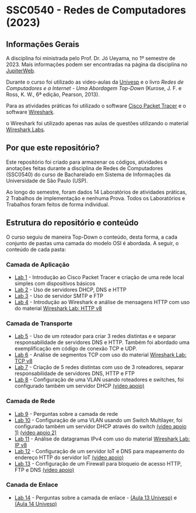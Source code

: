# SSC0540 - Redes de Computadores (2023)

## Informações Gerais

A disciplina foi ministrada pelo Prof. Dr. Jó Ueyama, no 1º semestre de 2023. Mais informações podem ser encontradas na página da disciplina no [JupiterWeb](https://uspdigital.usp.br/jupiterweb/obterDisciplina?sgldis=SSC0540&codcur=55051&codhab=4).

Durante o curso foi utilizado as video-aulas da [Univesp](https://www.youtube.com/playlist?list=PLxI8Can9yAHc-_dZ6nsfoon08i2-4OvEk) e o livro *Redes de Computadores e a Internet - Uma Abordagem Top-Down* (Kurose, J. F. e Ross, K. W., 6ª edição, Pearson, 2013).

Para as atividades práticas foi utilizado o software [Cisco Packet Tracer](https://www.netacad.com/pt-br/courses/packet-tracer) e o software [Wireshark](https://www.wireshark.org/).

o Wireshark foi utilizado apenas nas aulas de questões utilizando o material [Wireshark Labs](http://www-net.cs.umass.edu/wireshark-labs/).

## Por que este repositório?

Este repositório foi criado para armazenar os códigos, atividades e anotações feitas durante a disciplina de Redes de Computadores (SSC0540) do curso de Bacharelado em Sistema de Informações da Universidade de São Paulo (USP).

Ao longo do semestre, foram dados 14 Laboratórios de atividades práticas, 2 Trabalhos de implementação e nenhuma Prova. Todos os Laboratórios e Trabalhos foram feitos de forma individual.

## Estrutura do repositório e conteúdo

O curso seguiu de maneira Top-Down o conteúdo, desta forma, a cada conjunto de pastas uma camada do modelo OSI é abordada. A seguir, o conteúdo de cada pasta:

### **Camada de Aplicação**

- [Lab 1](./Lab01/) - Introdução ao Cisco Packet Tracer e criação de uma rede local simples com dispositivos básicos
- [Lab 2](./Lab02) - Uso de servidores DHCP, DNS e HTTP
- [Lab 3](./Lab03) - Uso de servidor SMTP e FTP
- [Lab 4](./Lab04) - Introdução ao Wireshark e análise de mensagens HTTP com uso do material [Wireshark Lab: HTTP v8](http://www-net.cs.umass.edu/wireshark-labs/Wireshark_HTTP_v8.0.pdf)

### **Camada de Transporte**

- [Lab 5](./Lab05) - Uso de um roteador para criar 3 redes distintas e e separar responsabilidade de servidores DNS e HTTP. Também foi abordado uma exemplificação em código de conexão TCP e UDP.
- [Lab 6](./Lab06) - Análise de segmentos TCP com uso do material [Wireshark Lab: TCP v8](http://www-net.cs.umass.edu/wireshark-labs/Wireshark_TCP_v8.0.pdf)
- [Lab 7](./Lab07) - Criação de 5 redes distintas com uso de 3 roteadores, separar responsabilidade de servidores DNS, HTTP e FTP
- [Lab 8](./Lab08) - Configuração de uma VLAN usando roteadores e switches, foi configurado também um servidor DHCP [(video apoio)](https://youtu.be/wmFxjvH1lyo)

### **Camada de Rede**

- [Lab 9](./Lab09) - Perguntas sobre a camada de rede
- [Lab 10](./Lab10) - Configuração de uma VLAN usando um Switch Multilayer, foi configurado também um servidor DHCP através do switch [(video apoio 1)](https://youtu.be/EjOEdqkWPvE) [(video apoio 2)](https://youtu.be/ED6hVImjs2A)
- [Lab 11](./Lab11) - Análise de datagramas IPv4 com uso do material [Wireshark Lab: IP v8](http://www-net.cs.umass.edu/wireshark-labs/Wireshark_IP_v8.0.pdf)
- [Lab 12](./Lab12) - Configuração de um servidor IoT e DNS para mapeamento do endereço HTTP do servidor IoT [(video apoio)](https://youtu.be/JEITMT-XcjU)
- [Lab 13](./Lab13) - Configuração de um Firewall para bloqueio de acesso HTTP, FTP e DNS [(video apoio)](https://youtu.be/-iNnNf5tSi0)

### **Canada de Enlace**

- [Lab 14](./Lab14) - Perguntas sobre a camada de enlace - [(Aula 13 Univesp)](https://youtu.be/zp9mQbGvndw) e [(Aula 14 Univesp)](https://youtu.be/l93e4P4d9mk)
